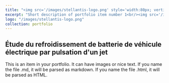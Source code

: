 ```yaml
---
title: "<img src='/images/stellantis-logo.png' style='width:80px; vertical-align:middle; margin-right:10px;'> STELLANTIS - Projet ingénieur"
excerpt: "Short description of portfolio item number 1<br/><img src='/images/500x300.png'>"
logo: "/images/stellantis-logo.png"
collection: portfolio
---
```


<h2>
  Étude du refroidissement de batterie de véhicule électrique par pulsation d'un jet
</h2>

This is an item in your portfolio. It can have images or nice text. If you name the file .md, it will be parsed as markdown. If you name the file .html, it will be parsed as HTML.
